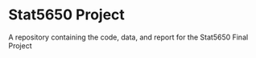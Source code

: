 # Stat5650 Project
A repository containing the code, data, and report for the Stat5650 Final Project
